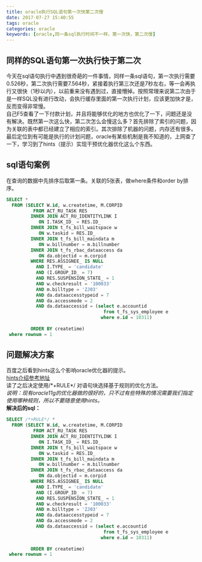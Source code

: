 ```yaml
---
title: oracle执行SQL语句第一次快第二次慢
date: 2017-07-27 15:40:55
tags: oracle
categories: oracle
keywords: [oracle,同一条sql执行时间不一样，第一次快，第二次慢]
---
```

## 同样的SQL语句第一次执行快于第二次   
今天在sql语句执行中遇到很奇葩的一件事情，同样一条sql语句，第一次执行需要0.526秒，第二次执行需要7.564秒，紧接着执行第三次还是7秒左右，等一会再执行又很快（1秒以内），以前重来没有遇到过，直接懵掉。按照常理来说第二次由于是一样SQL没有进行改动，会执行缓存里面的第一次执行计划，应该更加快才是，反而变得非常慢。   
自己F5查看了一下付款计划，并且将能够优化的地方也优化了一下，问题还是没有解决。既然第一次这么快，第二次怎么会慢这么多？首先排除了索引的问题，因为关联的表中都已经建立了相应的索引。其次排除了机器的问题，内存还有很多。最后定位到有可能是执行的计划问题，oracle有某些机制是我不知道的，上网查了一下，学习到了hints（提示）实现干预优化器优化这么个东西。

<!-- more -->

## sql语句案例
在查询的数据中先排序后取第一条。关联的5张表，做where条件和order by排序。

``` sql
SELECT *
  FROM (SELECT W.id, w.createtime, M.CORPID
          FROM ACT_RU_TASK RES
         INNER JOIN ACT_RU_IDENTITYLINK I
            ON I.TASK_ID_ = RES.ID_
         INNER JOIN t_fs_bill_waitspace w
            ON w.taskid = RES.ID_
         INNER JOIN t_fs_bill_maindata m
            ON w.billnumber = m.billnumber
         INNER JOIN t_fs_rbac_dataaccess da
            ON da.objectid = m.corpid
         WHERE RES.ASSIGNEE_ IS NULL
           AND I.TYPE_ = 'candidate'
           AND (I.GROUP_ID_ = 7)
           AND RES.SUSPENSION_STATE_ = 1
           AND w.checkresult = '100033'
           AND m.billtype = 'ZJ03'
           AND da.dataaccesstypeid = 7
           AND da.accessmode = 2
           AND da.dataaccessid = (select e.accountid
                                    from t_fs_sys_employee e
                                   where e.id = 10311)
        
         ORDER BY createtime)
 where rownum = 1
```
## 问题解决方案
百度之后看到hints这么个影响oracle优化器的提示。   
[hints介绍参考地址](http://czmmiao.iteye.com/blog/1478465)   
读了之后决定使用/\*+RULE\*/ 对语句块选择基于规则的优化方法。   
*说明：现有oracle11g的优化器做的很好的，只不过有些特殊的情况需要我们指定使用哪种规则，所以不要随意使用hints。*   
**解决后的sql：**   
``` sql
SELECT /*+RULE*/ *
  FROM (SELECT W.id, w.createtime, M.CORPID
          FROM ACT_RU_TASK RES
         INNER JOIN ACT_RU_IDENTITYLINK I
            ON I.TASK_ID_ = RES.ID_
         INNER JOIN t_fs_bill_waitspace w
            ON w.taskid = RES.ID_
         INNER JOIN t_fs_bill_maindata m
            ON w.billnumber = m.billnumber
         INNER JOIN t_fs_rbac_dataaccess da
            ON da.objectid = m.corpid
         WHERE RES.ASSIGNEE_ IS NULL
           AND I.TYPE_ = 'candidate'
           AND (I.GROUP_ID_ = 7)
           AND RES.SUSPENSION_STATE_ = 1
           AND w.checkresult = '100033'
           AND m.billtype = 'ZJ03'
           AND da.dataaccesstypeid = 7
           AND da.accessmode = 2
           AND da.dataaccessid = (select e.accountid
                                    from t_fs_sys_employee e
                                   where e.id = 10311)
        
         ORDER BY createtime)
 where rownum = 1
```